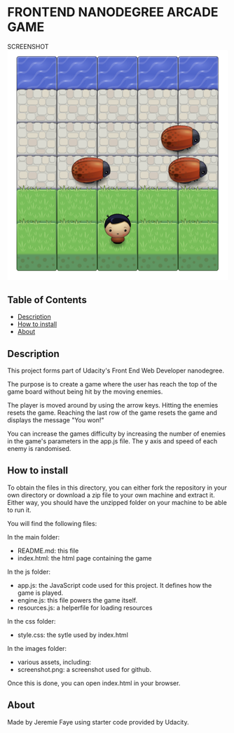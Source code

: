 # FRONTEND NANODEGREE ARCADE GAME


SCREENSHOT
![Screenshot of the game's final result](/images/Screenshot.png?raw=true "Final result")


## Table of Contents

* [Description](#description)
* [How to install](#how-to-install)
* [About](#about)


## Description
This project forms part of Udacity's Front End Web Developer nanodegree.

The purpose is to create a game where the user has reach the top of the game board without being hit by the moving enemies.

The player is moved around by using the arrow keys. Hitting the enemies resets the game. Reaching the last row of the game resets the game and displays the message "You won!"

You can increase the games difficulty by increasing the number of enemies in the game's parameters in the app.js file. The y axis and speed of each enemy is randomised.




## How to install
To obtain the files in this directory, you can either fork the repository in your own directory or download a zip file to your own machine and extract it. Either way, you should have the unzipped folder on your machine to be able to run it.

You will find the following files:  

In the main folder:  
* README.md: this file
* index.html: the html page containing the game

In the js folder:  
* app.js: the JavaScript code used for this project. It defines how the game is played.
* engine.js: this file powers the game itself.
* resources.js: a helperfile for loading resources

In the css folder:  
* style.css: the sytle used by index.html

In the images folder:  
* various assets, including:
* screenshot.png: a screenshot used for github.

Once this is done, you can open index.html in your browser.



## About
Made by Jeremie Faye using starter code provided by Udacity.


